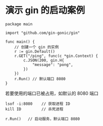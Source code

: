 # 演示 gin 的启动案例

```$xslt
package main

import "github.com/gin-gonic/gin"

func main() {
	// 创建一个 gin 的实例
	r := gin.Default()
	r.GET("/ping", func(c *gin.Context) {
		c.JSON(200, gin.H{
			"message": "pong",
		})
	})
	r.Run()	// 默认端口 8080
}
```

若要使用的端口已被占用，如默认的 8080 端口
```$xslt
lsof -i:8080    // 获取进程 ID
kill ID         // 杀死进程
```

``r.Run()	// 启动服务，默认端口 8080``